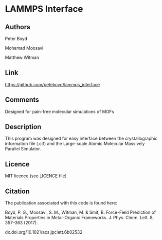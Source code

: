 # LAMMPS Interface 
## Authors
Peter Boyd

Mohamad Moosavi

Matthew Witman

## Link 
https://github.com/peteboyd/lammps_interface 

## Comments
Designed for pain-free molecular simulations of MOFs

## Description
This program was designed for easy interface between the crystallographic
 information file (.cif) and the Large-scale Atomic Molecular Massively
Parallel Simulator.

## Licence
MIT licence (see LICENCE file)

## Citation
The publication associated with this code is found here:

Boyd, P. G., Moosavi, S. M., Witman, M. & Smit, B. Force-Field Prediction of Materials Properties in Metal-Organic Frameworks. J. Phys. Chem. Lett. 8, 357–363 (2017).

dx.doi.org/10.1021/acs.jpclett.6b02532
